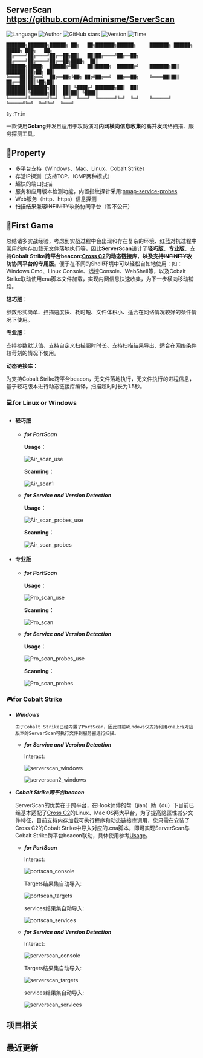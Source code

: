## ServerScan <https://github.com/Adminisme/ServerScan>
<!--auto_detail_badge_begin_0b490ffb61b26b45de3ea5d7dd8a582e-->
![Language](https://img.shields.io/badge/Language-Golang-blue)
![Author](https://img.shields.io/badge/Author-Adminisme-orange)
![GitHub stars](https://img.shields.io/github/stars/Adminisme/ServerScan.svg?style=flat&logo=github)
![Version](https://img.shields.io/badge/Version-V1.0.2-red)
![Time](https://img.shields.io/badge/Join-20210223-green)
<!--auto_detail_badge_end_fef74f2d7ea73fcc43ff78e05b1e7451-->


```shell
███████╗███████╗██████╗ ██╗   ██╗███████╗██████╗     ███████╗ ██████╗ █████╗ ███╗   ██╗
██╔════╝██╔════╝██╔══██╗██║   ██║██╔════╝██╔══██╗    ██╔════╝██╔════╝██╔══██╗████╗  ██║
███████╗█████╗  ██████╔╝██║   ██║█████╗  ██████╔╝    ███████╗██║     ███████║██╔██╗ ██║
╚════██║██╔══╝  ██╔══██╗╚██╗ ██╔╝██╔══╝  ██╔══██╗    ╚════██║██║     ██╔══██║██║╚██╗██║
███████║███████╗██║  ██║ ╚████╔╝ ███████╗██║  ██║    ███████║╚██████╗██║  ██║██║ ╚████║
╚══════╝╚══════╝╚═╝  ╚═╝  ╚═══╝  ╚══════╝╚═╝  ╚═╝    ╚══════╝ ╚═════╝╚═╝  ╚═╝╚═╝  ╚═══╝
                                                                                By:Trim   
```

一款使用**Golang**开发且适用于攻防演习**内网横向信息收集**的**高并发**网络扫描、服务探测工具。

## 🍭Property
- 多平台支持（Windows、Mac、Linux、Cobalt Strike）
- 存活IP探测（支持TCP、ICMP两种模式）
- 超快的端口扫描
- 服务和应用版本检测功能，内置指纹探针采用:[nmap-service-probes](https://raw.githubusercontent.com/nmap/nmap/master/nmap-service-probes)
- Web服务（http、https）信息探测
- ~~扫描结果兼容INFINITY攻防协同平台~~（暂不公开）

## 🎉First Game

​	总结诸多实战经验，考虑到实战过程中会出现和存在复杂的环境、红蓝对抗过程中常用的内存加载无文件落地执行等，因此**ServerScan**设计了**轻巧版**、**专业版**、支持**Cobalt Strike跨平台beacon:[Cross C2](https://github.com/gloxec/CrossC2)的动态链接库**，**~~以及支持INFINITY攻防协同平台的专用版~~**。便于在不同的Shell环境中可以轻松自如地使用：如：Windows Cmd、Linux Console、远控Console、WebShell等，以及Cobalt Strike联动使用cna脚本文件加载，实现内网信息快速收集，为下一步横向移动铺路。

**轻巧版：**

 参数形式简单、扫描速度快、耗时短、文件体积小、适合在网络情况较好的条件情况下使用。

**专业版：**

 支持参数默认值、支持自定义扫描超时时长、支持扫描结果导出、适合在网络条件较苛刻的情况下使用。

**动态链接库：**

 为支持Cobalt Strike跨平台beacon，无文件落地执行，无文件执行的进程信息，基于轻巧版本进行动态链接库编译，扫描超时时长为1.5秒。

### 💻for  Linux or Windows

  * #### 轻巧版
  
    * ***for PortScan***
    
      **Usage：**
    
      ![Air_scan_use](https://github.com/Adminisme/ServerScan/raw/master/img/serverscan/Linux/Air_scan_use.png)
    
      **Scanning：**
    
      ![Air_scan1](https://github.com/Adminisme/ServerScan/raw/master/img/serverscan/Linux/Air_scan.png)
    
    * ***for Service and Version Detection***
    
      **Usage：**
    
      ![Air_scan_probes_use](https://github.com/Adminisme/ServerScan/raw/master/img/serverscan/Windows/Air_scan_probes_use.png)
    
      **Scanning：**
    
      ![Air_scan_probes](https://github.com/Adminisme/ServerScan/raw/master/img/serverscan/Windows/Air_scan_probes.png)
  
  * #### 专业版

    * ***for PortScan***

      **Usage：**

      ![Pro_scan_use](https://github.com/Adminisme/ServerScan/raw/master/img/serverscan/Linux/Pro_scan_use.png)

      **Scanning：**
    
      ![Pro_scan](https://github.com/Adminisme/ServerScan/raw/master/img/serverscan/Linux/Pro_scan.png)
    
    * ***for Service and Version Detection***
    
      **Usage：**
    
      ![Pro_scan_probes_use](https://github.com/Adminisme/ServerScan/raw/master/img/serverscan/Windows/Pro_scan_probes_use.png)
    
      **Scanning：**
    
      ![Pro_scan_probes](https://github.com/Adminisme/ServerScan/raw/master/img/serverscan/Windows/Pro_scan_probes.png)


### 🎮for Cobalt Strike

  * ***Windows***

       	由于Cobalt Strike已经内置了PortScan，因此目前Windows仅支持利用cna上传对应版本的ServerScan可执行文件到服务器进行扫描。

      * ***for Service and Version Detection***

        Interact:

        ![serverscan_windows](https://github.com/Adminisme/ServerScan/raw/master/img/serverscan/CobaltStrike/serverscan_windows.jpg)

        ![serverscan2_windows](https://github.com/Adminisme/ServerScan/raw/master/img/serverscan/CobaltStrike/serverscan2_windows.jpg)


  * ***Cobalt Strike跨平台beacon***

    ​        ServerScan的优势在于跨平台，在Hook师傅的帮（jiān）助（dū）下目前已经基本适配了[Cross C2](https://github.com/gloxec/CrossC2)的Linux、Mac OS两大平台，为了提高隐匿性减少文件特征，目前支持内存加载可执行程序和动态链接库调用，您只需在安装了Cross C2的Cobalt Strike中导入对应的.cna脚本，即可实现ServerScan与Cobalt Strike跨平台beacon联动，具体使用参考[Usage](#usage)。

      * ***for PortScan***

        Interact:

        ![portscan_console](https://github.com/Adminisme/ServerScan/raw/master/img/serverscan/CobaltStrike/portscan_console.jpg)

        Targets结果集自动导入:

        ![portscan_targets](https://github.com/Adminisme/ServerScan/raw/master/img/serverscan/CobaltStrike/portscan_targets.jpg)

        services结果集自动导入:

        ![portscan_services](https://github.com/Adminisme/ServerScan/raw/master/img/serverscan/CobaltStrike/portscan_services.jpg)

      * ***for Service and Version Detection***

        Interact:

        ![serverscan_console](https://github.com/Adminisme/ServerScan/raw/master/img/serverscan/CobaltStrike/serverscan_console.png)

        Targets结果集自动导入:

        ![serverscan_targets](https://github.com/Adminisme/ServerScan/raw/master/img/serverscan/CobaltStrike/serverscan_targets.jpg)

        services结果集自动导入:

        ![serverscan_services](https://github.com/Adminisme/ServerScan/raw/master/img/serverscan/CobaltStrike/serverscan_services.jpg)

<!--auto_detail_active_begin_e1c6fb434b6f0baf6912c7a1934f772b-->
## 项目相关


## 最近更新

<!--auto_detail_active_end_f9cf7911015e9913b7e691a7a5878527-->

